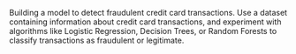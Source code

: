Building a model to detect fraudulent credit card transactions. Use a dataset containing information about credit card transactions, and experiment with algorithms like Logistic Regression, Decision Trees, or Random Forests to classify transactions as fraudulent or legitimate.
